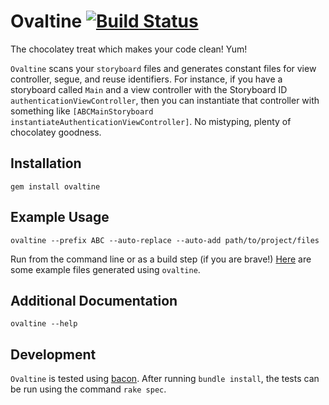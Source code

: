 # Ovaltine [![Build Status](https://travis-ci.org/kattrali/ovaltine.svg?branch=master)](https://travis-ci.org/kattrali/ovaltine)

The chocolatey treat which makes your code clean! Yum!

`Ovaltine` scans your `storyboard` files and generates constant files for view controller, segue, and reuse identifiers. For instance, if you have a storyboard called `Main` and a view controller with the Storyboard ID `authenticationViewController`, then you can instantiate that controller with something like `[ABCMainStoryboard instantiateAuthenticationViewController]`. No mistyping, plenty of chocolatey goodness.

## Installation

```
gem install ovaltine
```

## Example Usage

```
ovaltine --prefix ABC --auto-replace --auto-add path/to/project/files
```

Run from the command line or as a build step (if you are brave!) [Here](https://gist.github.com/kattrali/bbe9e2464d02a8ca4cb1) are some example files generated using `ovaltine`.

## Additional Documentation

```
ovaltine --help
```

## Development

`Ovaltine` is tested using [bacon](https://github.com/chneukirchen/bacon). After running `bundle install`, the tests can be run using the command `rake spec`.
